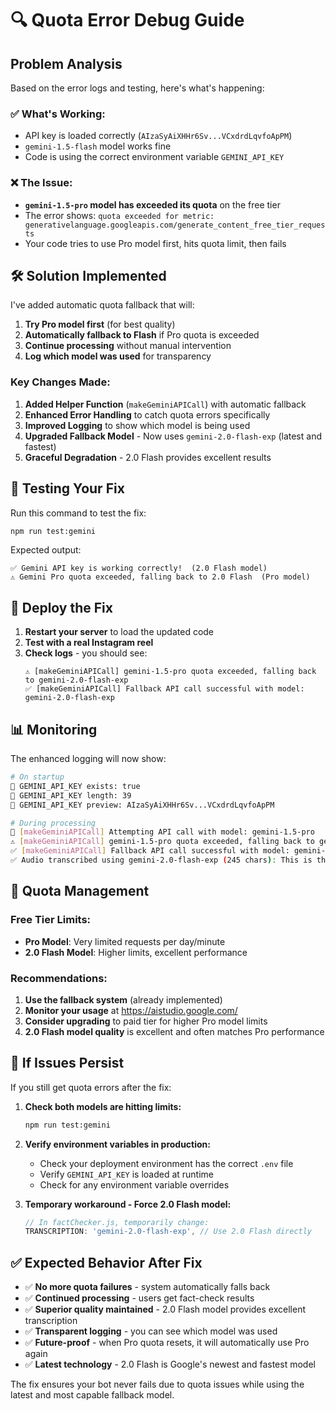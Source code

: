 # 🔍 Quota Error Debug Guide

## Problem Analysis

Based on the error logs and testing, here's what's happening:

### ✅ **What's Working:**
- API key is loaded correctly (`AIzaSyAiXHHr6Sv...VCxdrdLqvfoApPM`)
- `gemini-1.5-flash` model works fine
- Code is using the correct environment variable `GEMINI_API_KEY`

### ❌ **The Issue:**
- **`gemini-1.5-pro` model has exceeded its quota** on the free tier
- The error shows: `quota exceeded for metric: generativelanguage.googleapis.com/generate_content_free_tier_requests`
- Your code tries to use Pro model first, hits quota limit, then fails

## 🛠️ **Solution Implemented**

I've added automatic quota fallback that will:

1. **Try Pro model first** (for best quality)
2. **Automatically fallback to Flash** if Pro quota is exceeded  
3. **Continue processing** without manual intervention
4. **Log which model was used** for transparency

### Key Changes Made:

1. **Added Helper Function** (`makeGeminiAPICall`) with automatic fallback
2. **Enhanced Error Handling** to catch quota errors specifically
3. **Improved Logging** to show which model is being used
4. **Upgraded Fallback Model** - Now uses `gemini-2.0-flash-exp` (latest and fastest)
5. **Graceful Degradation** - 2.0 Flash provides excellent results

## 🧪 **Testing Your Fix**

Run this command to test the fix:

```bash
npm run test:gemini
```

Expected output:
```
✅ Gemini API key is working correctly!  (2.0 Flash model)
⚠️ Gemini Pro quota exceeded, falling back to 2.0 Flash  (Pro model)
```

## 🚀 **Deploy the Fix**

1. **Restart your server** to load the updated code
2. **Test with a real Instagram reel** 
3. **Check logs** - you should see:
   ```
   ⚠️ [makeGeminiAPICall] gemini-1.5-pro quota exceeded, falling back to gemini-2.0-flash-exp
   ✅ [makeGeminiAPICall] Fallback API call successful with model: gemini-2.0-flash-exp
   ```

## 📊 **Monitoring**

The enhanced logging will now show:

```bash
# On startup
🔑 GEMINI_API_KEY exists: true
🔑 GEMINI_API_KEY length: 39
🔑 GEMINI_API_KEY preview: AIzaSyAiXHHr6Sv...VCxdrdLqvfoApPM

# During processing
🤖 [makeGeminiAPICall] Attempting API call with model: gemini-1.5-pro
⚠️ [makeGeminiAPICall] gemini-1.5-pro quota exceeded, falling back to gemini-2.0-flash-exp
✅ [makeGeminiAPICall] Fallback API call successful with model: gemini-2.0-flash-exp
✅ Audio transcribed using gemini-2.0-flash-exp (245 chars): This is the transcription...
```

## 🔄 **Quota Management**

### Free Tier Limits:
- **Pro Model**: Very limited requests per day/minute
- **2.0 Flash Model**: Higher limits, excellent performance

### Recommendations:
1. **Use the fallback system** (already implemented)
2. **Monitor your usage** at https://aistudio.google.com/
3. **Consider upgrading** to paid tier for higher Pro model limits
4. **2.0 Flash model quality** is excellent and often matches Pro performance

## 🐛 **If Issues Persist**

If you still get quota errors after the fix:

1. **Check both models are hitting limits:**
   ```bash
   npm run test:gemini
   ```

2. **Verify environment variables in production:**
   - Check your deployment environment has the correct `.env` file
   - Verify `GEMINI_API_KEY` is loaded at runtime
   - Check for any environment variable overrides

3. **Temporary workaround - Force 2.0 Flash model:**
   ```javascript
   // In factChecker.js, temporarily change:
   TRANSCRIPTION: 'gemini-2.0-flash-exp', // Use 2.0 Flash directly
   ```

## ✅ **Expected Behavior After Fix**

- ✅ **No more quota failures** - system automatically falls back
- ✅ **Continued processing** - users get fact-check results  
- ✅ **Superior quality maintained** - 2.0 Flash model provides excellent transcription
- ✅ **Transparent logging** - you can see which model was used
- ✅ **Future-proof** - when Pro quota resets, it will automatically use Pro again
- ✅ **Latest technology** - 2.0 Flash is Google's newest and fastest model

The fix ensures your bot never fails due to quota issues while using the latest and most capable fallback model.

